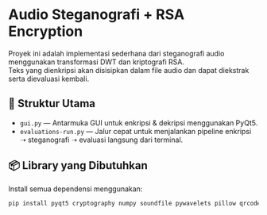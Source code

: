 # Audio Steganografi + RSA Encryption

Proyek ini adalah implementasi sederhana dari steganografi audio menggunakan transformasi DWT dan kriptografi RSA.  
Teks yang dienkripsi akan disisipkan dalam file audio dan dapat diekstrak serta dievaluasi kembali.

## 📁 Struktur Utama

- `gui.py` — Antarmuka GUI untuk enkripsi & dekripsi menggunakan PyQt5.
- `evaluations-run.py` — Jalur cepat untuk menjalankan pipeline enkripsi ➝ steganografi ➝ evaluasi langsung dari terminal.

## 📦 Library yang Dibutuhkan

Install semua dependensi menggunakan:

```bash
pip install pyqt5 cryptography numpy soundfile pywavelets pillow qrcode opencv-python pyzbar scikit-image
